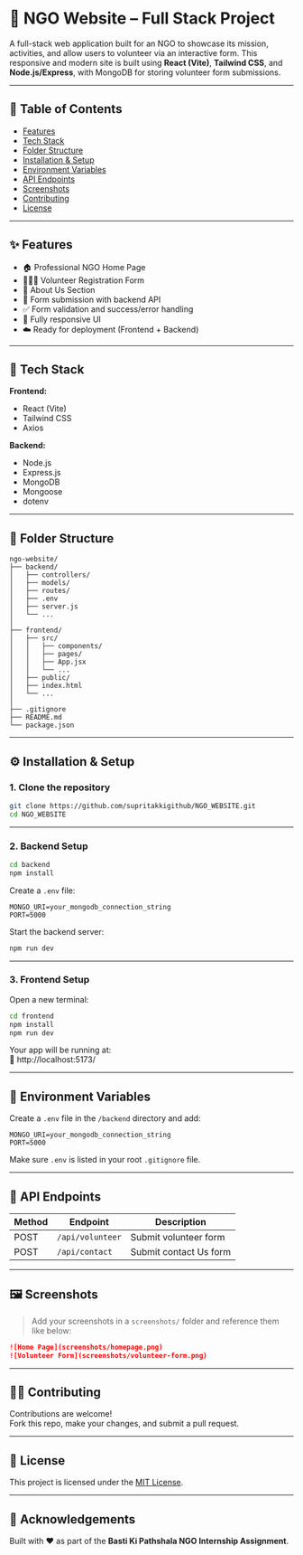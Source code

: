 # 🌱 NGO Website – Full Stack Project

A full-stack web application built for an NGO to showcase its mission, activities, and allow users to volunteer via an interactive form. This responsive and modern site is built using **React (Vite)**, **Tailwind CSS**, and **Node.js/Express**, with MongoDB for storing volunteer form submissions.

---

## 📌 Table of Contents

- [Features](#-features)
- [Tech Stack](#-tech-stack)
- [Folder Structure](#-folder-structure)
- [Installation & Setup](#-installation--setup)
- [Environment Variables](#-environment-variables)
- [API Endpoints](#-api-endpoints)
- [Screenshots](#-screenshots)
- [Contributing](#-contributing)
- [License](#-license)

---

## ✨ Features

- 🏠 Professional NGO Home Page  
- 🧑‍🤝‍🧑 Volunteer Registration Form  
- 📖 About Us Section  
- 📨 Form submission with backend API  
- ✅ Form validation and success/error handling  
- 📱 Fully responsive UI  
- ☁️ Ready for deployment (Frontend + Backend)

---

## 🚀 Tech Stack

**Frontend:**  
- React (Vite)  
- Tailwind CSS  
- Axios  

**Backend:**  
- Node.js  
- Express.js  
- MongoDB  
- Mongoose  
- dotenv  

---

## 📂 Folder Structure

```
ngo-website/
├── backend/
│   ├── controllers/
│   ├── models/
│   ├── routes/
│   ├── .env
│   ├── server.js
│   └── ...
│
├── frontend/
│   ├── src/
│   │   ├── components/
│   │   ├── pages/
│   │   ├── App.jsx
│   │   └── ...
│   ├── public/
│   ├── index.html
│   └── ...
│
├── .gitignore
├── README.md
└── package.json
```

---

## ⚙️ Installation & Setup

### 1. Clone the repository

```bash
git clone https://github.com/supritakkigithub/NGO_WEBSITE.git
cd NGO_WEBSITE
```

---

### 2. Backend Setup

```bash
cd backend
npm install
```

Create a `.env` file:

```env
MONGO_URI=your_mongodb_connection_string
PORT=5000
```

Start the backend server:

```bash
npm run dev
```

---

### 3. Frontend Setup

Open a new terminal:

```bash
cd frontend
npm install
npm run dev
```

Your app will be running at:  
📍 http://localhost:5173/

---

## 🔐 Environment Variables

Create a `.env` file in the `/backend` directory and add:

```env
MONGO_URI=your_mongodb_connection_string
PORT=5000
```

Make sure `.env` is listed in your root `.gitignore` file.

---

## 📡 API Endpoints

| Method | Endpoint         | Description             |
|--------|------------------|-------------------------|
| POST   | `/api/volunteer` | Submit volunteer form   |
| POST   | `/api/contact`   | Submit contact Us form   |

---

## 🖼️ Screenshots

> Add your screenshots in a `screenshots/` folder and reference them like below:

```md
![Home Page](screenshots/homepage.png)
![Volunteer Form](screenshots/volunteer-form.png)
```

---

## 🧑‍💻 Contributing

Contributions are welcome!  
Fork this repo, make your changes, and submit a pull request.

---

## 📄 License

This project is licensed under the [MIT License](LICENSE).

---

## 🙌 Acknowledgements

Built with ❤️ as part of the **Basti Ki Pathshala NGO Internship Assignment**.

